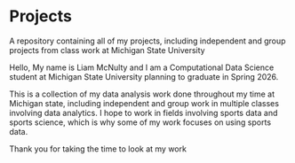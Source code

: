 # Projects
A repository containing all of my projects, including independent and group projects from class work at Michigan State University

Hello, My name is Liam McNulty and I am a Computational Data Science student at Michigan State University planning to graduate in Spring 2026.

This is a collection of my data analysis work done throughout my time at Michigan state, including independent and group work in multiple classes involving data analytics.
I hope to work in fields involving sports data and sports science, which is why some of my work focuses on using sports data. 

Thank you for taking the time to look at my work
